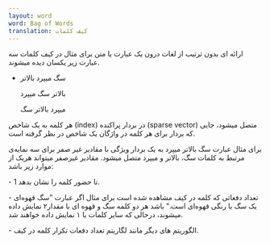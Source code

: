 ```yaml
---
layout: word
word: Bag of Words
translation: کیف کلمات
---
```


ارائه ای بدون ترتیب از لغات درون یک عبارت یا متن برای مثال در کیف کلمات سه عبارت زیر یکسان دیده میشوند.

- سگ میپرد بالاتر

  بالاتر سگ میپرد

  میپرد بالاتر سگ

هر کلمه به یک شاخص (index) در بردار پراکنده (sparse vector) متصل میشود، جایی که بردار برای هر کلمه در واژگان یک شاخص در نظر گرفته است.

برای مثال عبارت سگ بالاتر میپرد به یک بردار ویژگی با مقادیر غیر صفر برای سه نمایه‌ی مرتبط به کلمات سگ، بالاتر و میپرد متصل میشود. مقادیر غیرصفر میتواند هریک از موارد زیر باشد:

\- 1 تا حضور کلمه را نشان بدهد.

\- تعداد دفعاتی که کلمه در کیف مشاهده شده است برای مثال اگر عبارت "سگ قهوه‌ای یک سگ با رنگی قهوه‌ای است." باشد هر دو کلمه سگ و قهوه ای با مقدار۲ نمایش داده میشوند، درحالی که سایر کلمات با ۱ نمایش داده خواهند شد.

\- الگوریتم های دیگر مانند لگاریتم تعداد دفعات تکرار کلمه در کیف.
